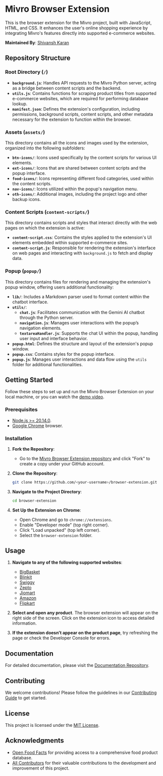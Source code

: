 # Mivro Browser Extension

This is the browser extension for the Mivro project, built with JavaScript, HTML, and CSS. It enhances the user's online shopping experience by integrating Mivro's features directly into supported e-commerce websites.

**Maintained By**: [Shivansh Karan](https://github.com/SpaceTesla)

## Repository Structure

### Root Directory (`/`)

- **`background.js`**: Handles API requests to the Mivro Python server, acting as a bridge between content scripts and the backend.
- **`utils.js`**: Contains functions for scraping product titles from supported e-commerce websites, which are required for performing database lookup.
- **`manifest.json`**: Defines the extension's configuration, including permissions, background scripts, content scripts, and other metadata necessary for the extension to function within the browser.

### Assets (`assets/`)

This directory contains all the icons and images used by the extension, organized into the following subfolders:

- **`btn-icons/`**: Icons used specifically by the content scripts for various UI elements.
- **`ext-icons/`**: Icons that are shared between content scripts and the popup interface.
- **`food-icons/`**: Icons representing different food categories, used within the content scripts.
- **`nav-icons/`**: Icons utilized within the popup's navigation menu.
- **`oth-icons/`**: Additional images, including the project logo and other backup icons.

### Content Scripts (`content-scripts/`)

This directory contains scripts and styles that interact directly with the web pages on which the extension is active:

- **`content-script.css`**: Contains the styles applied to the extension's UI elements embedded within supported e-commerce sites.
- **`content-script.js`**: Responsible for rendering the extension's interface on web pages and interacting with `background.js` to fetch and display data.

### Popup (`popup/`)

This directory contains files for rendering and managing the extension's popup window, offering users additional functionality:

- **`lib/`**: Includes a Markdown parser used to format content within the chatbot interface.
- **`utils/`**:
  - **`chat.js`**: Facilitates communication with the Gemini AI chatbot through the Python server.
  - **`navigation.js`**: Manages user interactions with the popup’s navigation elements.
  - **`textareaHandler.js`**: Supports the chat UI within the popup, handling user input and interface behavior.
- **`popup.html`**: Defines the structure and layout of the extension's popup window.
- **`popup.css`**: Contains styles for the popup interface.
- **`popup.js`**: Manages user interactions and data flow using the `utils` folder for additional functionalities.

## Getting Started

Follow these steps to set up and run the Mivro Browser Extension on your local machine, or you can watch the [demo video](https://youtube.com/watch?v=ToXUq-NSkUg).

### Prerequisites

- [Node.js >= 20.14.0](https://nodejs.org/dist/v20.14.0/node-v20.14.0-x64.msi).
- [Google Chrome](https://www.google.com/chrome) browser.

### Installation

1. **Fork the Repository**:

   - Go to the [Mivro Browser Extension repository](https://github.com/1MindLabs/mivro-browser-extension) and click "Fork" to create a copy under your GitHub account.

2. **Clone the Repository**:

   ```bash
   git clone https://github.com/<your-username>/browser-extension.git
   ```

3. **Navigate to the Project Directory**:

   ```bash
   cd browser-extension
   ```

4. **Set Up the Extension on Chrome**:
   - Open Chrome and go to `chrome://extensions`.
   - Enable "Developer mode" (top right corner).
   - Click "Load unpacked" (top left corner).
   - Select the `browser-extension` folder.

## Usage

1. **Navigate to any of the following supported websites**:

   - [BigBasket](https://www.bigbasket.com)
   - [Blinkit](https://www.blinkit.com)
   - [Swiggy](https://www.swiggy.com)
   - [Zepto](https://www.zeptonow.com)
   - [Jiomart](https://www.jiomart.com)
   - [Amazon](https://www.amazon.com)
   - [Flipkart](https://www.flipkart.com)

2. **Select and open any product**. The browser extension will appear on the right side of the screen. Click on the extension icon to access detailed information.

3. **If the extension doesn’t appear on the product page**, try refreshing the page or check the Developer Console for errors.

## Documentation

For detailed documentation, please visit the [Documentation Repository](https://github.com/1MindLabs/mivro-documentation).

## Contributing

We welcome contributions! Please follow the guidelines in our [Contributing Guide](https://github.com/1MindLabs/mivro-documentation/blob/main/CONTRIBUTING.md) to get started.

## License

This project is licensed under the [MIT License](https://github.com/1MindLabs/mivro-documentation/blob/main/LICENSE).

## Acknowledgments

- [Open Food Facts](https://world.openfoodfacts.org) for providing access to a comprehensive food product database.
- [All Contributors](https://github.com/1MindLabs/mivro-browser-extension/graphs/contributors) for their valuable contributions to the development and improvement of this project.
